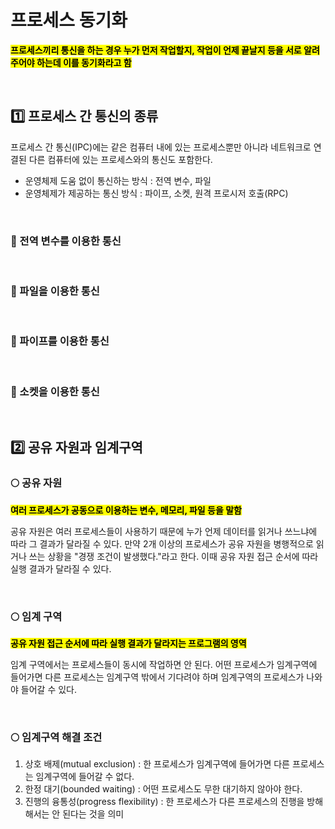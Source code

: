 # 프로세스 동기화

<mark>**프로세스끼리 통신을 하는 경우 누가 먼저 작업할지, 작업이 언제 끝날지 등을 서로 알려주어야 하는데 이를 동기화라고 함**</mark>

</br>

## 1️⃣ 프로세스 간 통신의 종류

프로세스 간 통신(IPC)에는 같은 컴퓨터 내에 있는 프로세스뿐만 아니라 네트워크로 연결된 다른 컴퓨터에 있는 프로세스와의 통신도 포함한다.

- 운영체제 도움 없이 통신하는 방식 : 전역 변수, 파일
- 운영체제가 제공하는 통신 방식 : 파이프, 소켓, 원격 프로시저 호출(RPC)


</br>



### 🔷 전역 변수를 이용한 통신



</br>

### 🔷 파일을 이용한 통신


</br>

### 🔷 파이프를 이용한 통신


</br>

### 🔷 소켓을 이용한 통신


</br>

## 2️⃣ 공유 자원과 임계구역

### 🌕 공유 자원

<mark>**여러 프로세스가 공동으로 이용하는 변수, 메모리, 파일 등을 말함**</mark>

공유 자원은 여러 프로세스들이 사용하기 때문에 누가 언제 데이터를 읽거나 쓰느냐에 따라 그 결과가 달라질 수 있다. 만약 2개 이상의 프로세스가 공유 자원을 병행적으로 읽거나 쓰는 상황을 "경쟁 조건이 발생했다."라고 한다. 이때 공유 자원 접근 순서에 따라 실행 결과가 달라질 수 있다. 

</br>

### 🌕 임계 구역

<mark>**공유 자원 접근 순서에 따라 실행 결과가 달라지는 프로그램의 영역**</mark>

임계 구역에서는 프로세스들이 동시에 작업하면 안 된다. 어떤 프로세스가 임계구역에 들어가면 다른 프로세스는 임계구역 밖에서 기다려야 하며 임계구역의 프로세스가 나와야 들어갈 수 있다. 

</br>

### 🌕 임계구역 해결 조건

1. 상호 배제(mutual exclusion) : 한 프로세스가 임계구역에 들어가면 다른 프로세스는 임계구역에 들어갈 수 없다.
2. 한정 대기(bounded waiting) : 어떤 프로세스도 무한 대기하지 않아야 한다.
3. 진행의 융통성(progress flexibility) : 한 프로세스가 다른 프로세스의 진행을 방해해서는 안 된다는 것을 의미 

</br>


